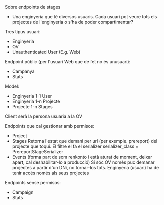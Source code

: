 
Sobre endpoints de stages

- Una enginyeria que té diversos usuaris. Cada usuari pot veure tots els projectes de l'enginyeria o s'ha de poder compartimentar?


Tres tipus usuari:
- Enginyeria
- OV
- Unauthenticated User (E.g. Web)

Endpoint públic (per l'usuari Web que de fet no és unusuari):
- Campanya
- Stats

Model:
- Enginyeria 1-1 User
- Enginyeria 1-n Projecte
- Projecte 1-n Stages

Client serà la persona usuaria a la OV

Endpoints que cal gestionar amb permisos:
- Project
- Stages
Retorna l'estat que demani per url (per exemple. prereport) del projecte que toqui. El filtre el fa el serializer
serializer_class = PrereportStageSerializer
- Events (forma part de som renkonto i està aturat de moment, deixar apart, cal deshabilitar-lo a producció)
Si sóc OV només puc demanar projectes a partir d'un DNi, no tornar-los tots.
Enginyeria (usuari) ha de tenir accés només als seus projectes


Endpoints sense permisos:
- Campaign
- Stats
